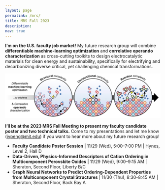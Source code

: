 ```yaml
---
layout: page
permalink: /mrs/
title: MRS Fall 2023
description:
nav: true
---
```


**I’m on the U.S. faculty job market!** My future research group will combine **differentiable machine-learning optimization** and **correlative operando characterization** as cross-cutting toolkits to design electrocatalytic materials for clean energy and sustainability, specifically for electrifying and decarbonizing diverse critical, yet challenging chemical transformations.

<p align="center">
  <img src="./../assets/img/Future_research_overview.jpeg" width="800" />
</p>

**I’ll be at the 2023 MRS Fall Meeting to present my faculty candidate poster and two technical talks.** Come to my presentations and let me know (jypeng@mit.edu) if you want to hear more about my future research group!

* **Faculty Candidate Poster Session** \| 11/29 (Wed), 5:00–7:00 PM \|  Hynes, Level 2, Hall D
* **Data-Driven, Physics-Informed Descriptors of Cation Ordering in Multicomponent Perovskite Oxides** \| 11/29 (Wed), 9:00–9:15 AM \| Sheraton, Second Floor, Liberty B/C
* **Graph Neural Networks to Predict Ordering-Dependent Properties from Multicomponent Crystal Structures** \| 11/30 (Thu), 8:30–8:45 AM \| Sheraton, Second Floor, Back Bay A
